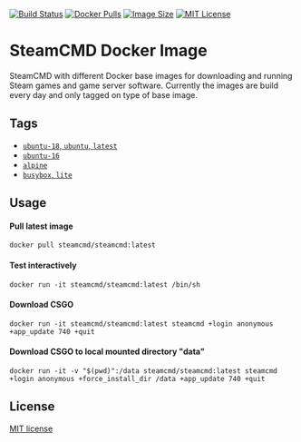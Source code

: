 [![Build Status](https://img.shields.io/github/workflow/status/steamcmd/docker/Build%20and%20Push%20Container.svg)](https://github.com/steamcmd/docker/actions)
[![Docker Pulls](https://img.shields.io/docker/pulls/steamcmd/steamcmd.svg)](https://hub.docker.com/repository/docker/steamcmd/steamcmd)
[![Image Size](https://img.shields.io/docker/image-size/steamcmd/steamcmd.svg)](https://hub.docker.com/repository/docker/steamcmd/steamcmd)
[![MIT License](https://img.shields.io/badge/license-MIT-blue.svg)](LICENSE.md)

# SteamCMD Docker Image

SteamCMD with different Docker base images for downloading and running Steam games and game server software. Currently the images are build every day and only tagged on type of base image.

## Tags

- [`ubuntu-18`, `ubuntu`, `latest`](dockerfiles/ubuntu-18)
- [`ubuntu-16`](dockerfiles/ubuntu-16)
- [`alpine`](dockerfiles/alpine)
- [`busybox`, `lite`](dockerfiles/busybox)

## Usage

#### Pull latest image
```
docker pull steamcmd/steamcmd:latest
```
#### Test interactively
```
docker run -it steamcmd/steamcmd:latest /bin/sh
```
#### Download CSGO
```
docker run -it steamcmd/steamcmd:latest steamcmd +login anonymous +app_update 740 +quit
```
#### Download CSGO to local mounted directory "data"
```
docker run -it -v "$(pwd)":/data steamcmd/steamcmd:latest steamcmd +login anonymous +force_install_dir /data +app_update 740 +quit
```

## License

[MIT license](LICENSE.md)
